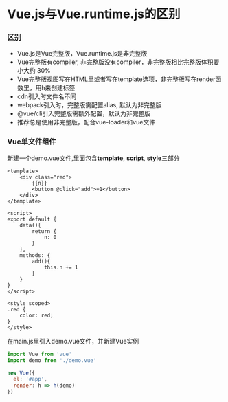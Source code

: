 # Vue.js与Vue.runtime.js的区别

### 区别
- Vue.js是Vue完整版，Vue.runtime.js是非完整版
- Vue完整版有compiler, 非完整版没有compiler，非完整版相比完整版体积要小大约 30%
- Vue完整版视图写在HTML里或者写在template选项，非完整版写在render函数里，用h来创建标签
- cdn引入时文件名不同
- webpack引入时，完整版需配置alias, 默认为非完整版
- @vue/cli引入完整版需额外配置，默认为非完整版
- 推荐总是使用非完整版，配合vue-loader和vue文件



### Vue单文件组件
新建一个demo.vue文件,里面包含**template**, **script**, **style**三部分
```vue
<template>
    <div class="red">
        {{n}}
        <button @click="add">+1</button>
    </div>
</template>

<script>
export default {
    data(){
        return {
            n: 0
        }
    },
    methods: {
        add(){
            this.n += 1
        }
    }
}
</script>

<style scoped>
.red {
    color: red;
}
</style>
```
在main.js里引入demo.vue文件，并新建Vue实例
```javascript
import Vue from 'vue'
import demo from './demo.vue'

new Vue({
  el: '#app',
  render: h => h(demo)
})
```







